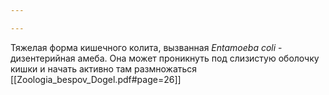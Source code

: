 ```yaml
---

---
```

Тяжелая форма кишечного колита, вызванная *Entamoeba coli* - дизентерийная амеба. Она может проникнуть под слизистую оболочку кишки и начать активно там размножаться
[[Zoologia_bespov_Dogel.pdf#page=26]]